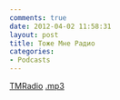 ```yaml
---
comments: true
date: 2012-04-02 11:58:31
layout: post
title: Тоже Мне Радио
categories:
- Podcasts
---
```


[TMRadio](http://www.tmradio.net/) [.mp3](http://stream.tmradio.net:8180/live.mp3)
